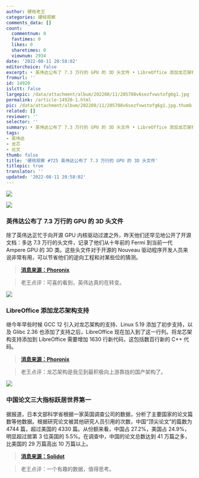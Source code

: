 ```yaml
---
author: 硬核老王
categories: 硬核观察
comments_data: []
count:
  commentnum: 0
  favtimes: 0
  likes: 0
  sharetimes: 0
  viewnum: 2934
date: '2022-08-11 20:58:02'
editorchoice: false
excerpt: • 英伟达公布了 7.3 万行的 GPU 的 3D 头文件 • LibreOffice 添加龙芯架构支持 • 中国论文三大指标跃居世界第一
fromurl: ''
id: 14920
islctt: false
largepic: /data/attachment/album/202208/11/205708v6sezfvwstofg6g1.jpg
permalink: /article-14920-1.html
pic: /data/attachment/album/202208/11/205708v6sezfvwstofg6g1.jpg.thumb.jpg
related: []
reviewer: ''
selector: ''
summary: • 英伟达公布了 7.3 万行的 GPU 的 3D 头文件 • LibreOffice 添加龙芯架构支持 • 中国论文三大指标跃居世界第一
tags:
- 英伟达
- 龙芯
- 论文
thumb: false
title: '硬核观察 #725 英伟达公布了 7.3 万行的 GPU 的 3D 头文件'
titlepic: true
translator: ''
updated: '2022-08-11 20:58:02'
---
```


![](/data/attachment/album/202208/11/205708v6sezfvwstofg6g1.jpg)


![](/data/attachment/album/202208/11/205721oillwi9z1a0klk0f.jpg)


### 英伟达公布了 7.3 万行的 GPU 的 3D 头文件


除了英伟达正忙于向开源 GPU 内核驱动过渡之外，昨天他们还罕见地公开了开源文档：多达 7.3 万行的头文件，记录了他们从十年前的 Fermi 到当前一代 Ampere GPU 的 3D 类。这些头文件对于开源的 Nouveau 驱动程序开发人员来说非常有用，可以节省他们的逆向工程和对某些位的猜测。



> 
> **[消息来源：Phoronix](https://www.phoronix.com/news/NVIDIA-3D-Headers-Fermi-Ampere)**
> 
> 
> 



> 
> 老王点评：可喜的看到，英伟达真的在转变。
> 
> 
> 


![](/data/attachment/album/202208/11/205730vn1lxpsgk8uwsx8s.jpg)


### LibreOffice 添加龙芯架构支持


继今年早些时候 GCC 12 引入对龙芯架构的支持、Linux 5.19 添加了初步支持，以及 Glibc 2.36 也添加了支持之后，LibreOffice 现在加入到了这一行列。将龙芯架构支持添加到 LibreOffice 需要增加 1630 行新代码，这包括数百行新的 C++ 代码。



> 
> **[消息来源：Phoronix](https://www.phoronix.com/news/LibreOffice-LoongArch)**
> 
> 
> 



> 
> 老王点评：龙芯架构是我见到最积极向上游靠拢的国产架构了。
> 
> 
> 


![](/data/attachment/album/202208/11/205748f2q26zm688za2q7k.jpg)


### 中国论文三大指标跃居世界第一


据报道，日本文部科学省根据一家英国调查公司的数据，分析了主要国家的论文篇数等他数据。根据研究论文被其他研究人员引用的次数，中国“顶尖论文”的篇数为 4744 篇，超过美国的 4330 篇。从份额来看，中国占 27.2%，美国占 24.9%，明显超过居第 3 位英国的 5.5%。在调查中，中国的论文总数达到 41 万篇之多，比美国的 29 万篇高出 10 万篇以上。



> 
> **[消息来源：Solidot](https://www.solidot.org/story?sid=72415)**
> 
> 
> 



> 
> 老王点评：一个有趣的数据，值得思考。
> 
> 
>